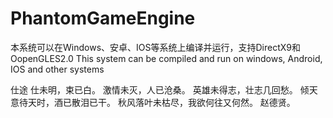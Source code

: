# PhantomGameEngine
本系统可以在Windows、安卓、IOS等系统上编译并运行，支持DirectX9和OopenGLES2.0
This system can be compiled and run on windows, Android, IOS and other systems

仕途
仕未明，束已白。
​激情未灭，人已沧桑。
​英雄未得志，壮志几回愁。
倾天意待天时，酒已散泪已干。
秋风落叶未枯尽，我欲何往又何然。
​                    赵德贤。
